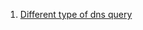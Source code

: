 1. [Different type of dns query](https://www.slashroot.in/difference-between-iterative-and-recursive-dns-query)

